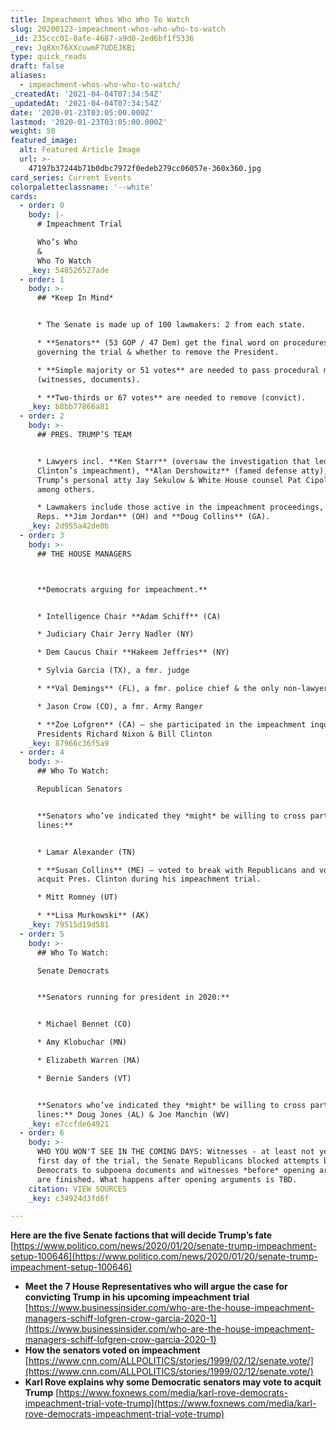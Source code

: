```yaml
---
title: Impeachment Whos Who Who To Watch
slug: 20200123-impeachment-whos-who-who-to-watch
_id: 235ccc01-8afe-4687-a9d0-2ed6bf1f5336
_rev: Jq8Xn76XXcuwmF7UDEJKBi
type: quick_reads
draft: false
aliases:
  - impeachment-whos-who-who-to-watch/
_createdAt: '2021-04-04T07:34:54Z'
_updatedAt: '2021-04-04T07:34:54Z'
date: '2020-01-23T03:05:00.000Z'
lastmod: '2020-01-23T03:05:00.000Z'
weight: 50
featured_image:
  alt: Featured Article Image
  url: >-
    47197b37244b71b0dbc7972f0edeb279cc06057e-360x360.jpg
card_series: Current Events
colorpaletteclassname: '--white'
cards:
  - order: 0
    body: |-
      # Impeachment Trial

      Who’s Who  
      &  
      Who To Watch
    _key: 548526527ade
  - order: 1
    body: >-
      ## *Keep In Mind*


      * The Senate is made up of 100 lawmakers: 2 from each state.

      * **Senators** (53 GOP / 47 Dem) get the final word on procedures
      governing the trial & whether to remove the President.

      * **Simple majority or 51 votes** are needed to pass procedural motions
      (witnesses, documents).

      * **Two-thirds or 67 votes** are needed to remove (convict).
    _key: b8bb77866a81
  - order: 2
    body: >-
      ## PRES. TRUMP’S TEAM


      * Lawyers incl. **Ken Starr** (oversaw the investigation that led to Pres.
      Clinton’s impeachment), **Alan Dershowitz** (famed defense atty), Pres.
      Trump’s personal atty Jay Sekulow & White House counsel Pat Cipollone,
      among others.

      * Lawmakers include those active in the impeachment proceedings, such as
      Reps. **Jim Jordan** (OH) and **Doug Collins** (GA).
    _key: 2d955a42de0b
  - order: 3
    body: >-
      ## THE HOUSE MANAGERS  



      **Democrats arguing for impeachment.**


      * Intelligence Chair **Adam Schiff** (CA)

      * Judiciary Chair Jerry Nadler (NY)

      * Dem Caucus Chair **Hakeem Jeffries** (NY)

      * Sylvia Garcia (TX), a fmr. judge

      * **Val Demings** (FL), a fmr. police chief & the only non-lawyer

      * Jason Crow (CO), a fmr. Army Ranger

      * **Zoe Lofgren** (CA) – she participated in the impeachment inquires into
      Presidents Richard Nixon & Bill Clinton
    _key: 87966c36f5a9
  - order: 4
    body: >-
      ## Who To Watch:  

      Republican Senators


      **Senators who’ve indicated they *might* be willing to cross party
      lines:**


      * Lamar Alexander (TN)

      * **Susan Collins** (ME) – voted to break with Republicans and voted to
      acquit Pres. Clinton during his impeachment trial.

      * Mitt Romney (UT)

      * **Lisa Murkowski** (AK)
    _key: 79515d19d581
  - order: 5
    body: >-
      ## Who To Watch:  

      Senate Democrats


      **Senators running for president in 2020:**


      * Michael Bennet (CO)

      * Amy Klobuchar (MN)

      * Elizabeth Warren (MA)

      * Bernie Sanders (VT)


      **Senators who’ve indicated they *might* be willing to cross party
      lines:** Doug Jones (AL) & Joe Manchin (WV)
    _key: e7ccfde64921
  - order: 6
    body: >-
      WHO YOU WON'T SEE IN THE COMING DAYS: Witnesses - at least not yet. On the
      first day of the trial, the Senate Republicans blocked attempts by Senate
      Democrats to subpoena documents and witnesses *before* opening arguments
      are finished. What happens after opening arguments is TBD.
    citation: VIEW SOURCES
    _key: c34924d3fd6f

---
```

**Here are the five Senate factions that will decide Trump’s fate**  
[https://www.politico.com/news/2020/01/20/senate-trump-impeachment-setup-100646](https://www.politico.com/news/2020/01/20/senate-trump-impeachment-setup-100646)

* **Meet the 7 House Representatives who will argue the case for convicting Trump in his upcoming impeachment trial**  
[https://www.businessinsider.com/who-are-the-house-impeachment-managers-schiff-lofgren-crow-garcia-2020-1](https://www.businessinsider.com/who-are-the-house-impeachment-managers-schiff-lofgren-crow-garcia-2020-1)
* **How the senators voted on impeachment**  
[https://www.cnn.com/ALLPOLITICS/stories/1999/02/12/senate.vote/](https://www.cnn.com/ALLPOLITICS/stories/1999/02/12/senate.vote/)
* **Karl Rove explains why some Democratic senators may vote to acquit Trump** [https://www.foxnews.com/media/karl-rove-democrats-impeachment-trial-vote-trump](https://www.foxnews.com/media/karl-rove-democrats-impeachment-trial-vote-trump)
